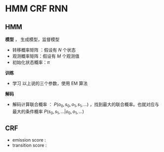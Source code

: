 # HMM CRF RNN

## HMM

**模型** ， 生成模型，监督模型

* 转移概率矩阵 ：假设有 $N$ 个状态
* 观测概率矩阵：假设有 $M$ 个观测值
* 初始化状态概率：$\pi$ 

**训练**

* 学习 以上说的三个参数，使用 EM 算法



**解码**

* 解码计算联合概率 ： $P(o_0, s_0, o_1, s_1, ...)$ ，找到最大的联合概率。也就对应与最大的条件概率 $P(s_0, s_1 ,... | o_0, o_1, ...)$



## CRF

* emission score : 
* transition score : 

